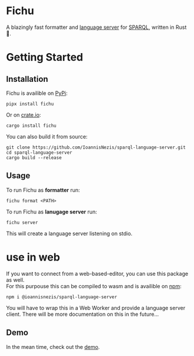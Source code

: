 # Fichu

A blazingly fast formatter and [language server](https://microsoft.github.io/language-server-protocol/specifications/lsp/3.17/specification) for [SPARQL](https://de.wikipedia.org/wiki/SPARQL), written in Rust :crab:.

# Getting Started

## Installation

Fichu is availible on [PyPi](https://pypi.org/project/fichu/):

```shell
pipx install fichu
```

Or on [crate.io](https://crates.io/crates/fichu):

```shell
cargo install fichu
```

You can also build it from source:


```shell
git clone https://github.com/IoannisNezis/sparql-language-server.git
cd sparql-language-server
cargo build --release
```

## Usage

To run Fichu as **formatter** run:

```shell
fichu format <PATH>
```

To run Fichu as **lanugage server** run:

```shell
fichu server
```

This will create a language server listening on stdio.


# use in web

If you want to connect from a web-based-editor, you can use this package as well.  
For this purpouse this can be compiled to wasm and is availible on [npm](https://www.npmjs.com/package/@ioannisnezis/sparql-language-server):


```shell
npm i @ioannisnezis/sparql-language-server
```

You will have to wrap this in a Web Worker and provide a language server client.
There will be more documentation on this in the future...

## Demo

In the mean time, check out the [demo](https://sparql.nezis.de).
